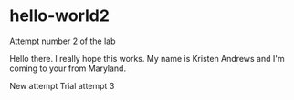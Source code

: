 # hello-world2
Attempt number 2 of the lab

Hello there. I really hope this works. My name is Kristen Andrews and I'm coming to your from Maryland.


New attempt
Trial attempt 3

